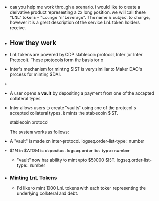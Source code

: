 - can you help me work through a scenario. i would like to create a derivative product representing a 2x long position. we will call these "LNL" tokens - "Lounge 'n' Leverage".  The name is subject to change, however it is a great description of the service LnL token holders receive.
- ## How they work
- LnL tokens are powered by CDP stablecoin protocol, Inter (or Inter Protocol). These protocols form the basis for o
- Inter's mechanism for minting $IST is very similiar to Maker DAO's process for minting $DAI.
-
- A user opens a **vault** by depositing a payment from one of the accepted collateral types
- Inter allows users to create  "vaults" using one of the protocol's accepted collateral types.
  it mints the stablecoin $IST. 
  
  stablecoin protocol
  
  The system works as follows:
- A "vault" is made on inter-protocol.
  logseq.order-list-type:: number
- $1M in $ATOM is deposited.
  logseq.order-list-type:: number
	- "vault" now has ability to mint upto $50000 $IST.
	  logseq.order-list-type:: number
- ### Minting LnL Tokens
  * I'd like to mint 1000 LnL tokens with each token representing the underlying collateral and debt.